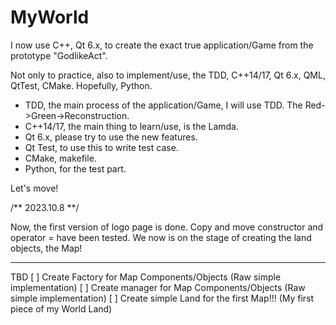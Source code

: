 # MyWorld

I now use C++, Qt 6.x, to create the exact true application/Game from the prototype "GodlikeAct".

Not only to practice, also to implement/use, the TDD, C++14/17, Qt 6.x, QML, QtTest, CMake. Hopefully, Python.

- TDD, the main process of the application/Game, I will use TDD. The Red->Green->Reconstruction.
- C++14/17, the main thing to learn/use, is the Lamda.
- Qt 6.x, please try to use the new features.
- Qt Test, to use this to write test case.
- CMake, makefile.
- Python, for the test part.

Let's move!

/** 2023.10.8 **/

Now, the first version of logo page is done.
Copy and move constructor and operator = have been tested.
We now is on the stage of creating the land objects, the Map!

---------------------------------------------------------------
TBD
[ ] Create Factory for Map Components/Objects (Raw simple implementation)
[ ] Create manager for Map Components/Objects (Raw simple implementation)
[ ] Create simple Land for the first Map!!! (My first piece of my World Land)

